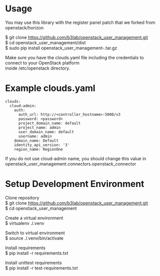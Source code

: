 Usage
=====

You may use this library with the register panel patch that we forked from openstack/horizon  
  
$ git clone https://github.com/b3lab/openstack_user_management.git  
$ cd openstack_user_management/dist  
$ sudo pip install openstack_user_management-<version>.tar.gz  
  
Make sure you have the clouds.yaml file including the credentials to connect to your OpenStack platform  
inside /etc/openstack directory.  
  
Example clouds.yaml
===================
```  
clouds:  
  cloud-admin:  
    auth:  
      auth_url: http://<controller_hostname>:5000/v3  
      password: <password>  
      project_domain_name: default  
      project_name: admin  
      user_domain_name: default  
      username: admin  
    domain_name: Default  
    identity_api_version: '3'  
    region_name: RegionOne  
```
If you do not use cloud-admin name, you should change this value in  
openstack_user_management.connectors.openstack_connector  
  
  
Setup Development Environment
=============================
  
Clone repository  
$ git clone https://github.com/b3lab/openstack_user_management.git  
$ cd openstack_user_management  
  
Create a virtual environment  
$ virtualenv ./.venv  
  
Switch to virtual environment  
$ source ./.venv/bin/activate  
  
Install requirements  
$ pip install -r requirements.txt  
  
Install unittest requirements  
$ pip install -r test-requirements.txt  
